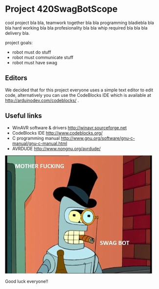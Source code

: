 Project 420SwagBotScope
=======================

cool project bla bla, teamwork together bla bla programming bladiebla bla bla hard working bla bla profesionality bla bla whip required bla bla bla delivery bla.

project goals:
 * robot must do stuff
 * robot must communicate stuff
 * robot must have swag
 
Editors
--------------
We decided that for this project everyone uses a simple text editor to edit code, alternatively you can use the CodeBlocks IDE which is available at http://arduinodev.com/codeblocks/ .

Useful links
--------------
 * WinAVR software & drivers http://winavr.sourceforge.net
 * CodeBlocks IDE http://www.codeblocks.org/
 * C programming manual http://www.gnu.org/software/gnu-c-manual/gnu-c-manual.html
 * AVRDUDE http://www.nongnu.org/avrdude/


![alt tag](https://raw.githubusercontent.com/jeroeness/swagbot/master/Swag-Bot.jpg)

Good luck everyone!!